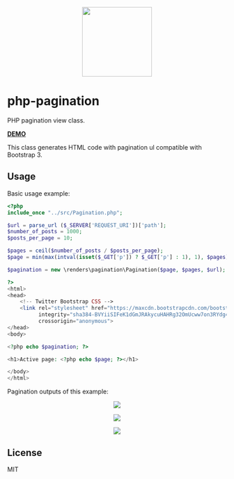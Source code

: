<p align="center">
    <img width="160" height="160" src="http://assets.doninn.com/php-projects/php-pagination/images/php_pagination.png"/>
</p>

# php-pagination
PHP pagination view class.

<p>
<strong>
<a href="http://naprimerax.org/demo/php-projects/php-pagination/demo/"
    target="_blank">DEMO</a>
</strong>
</p>

This class generates HTML code with pagination ul compatible with Bootstrap 3.

## Usage
Basic usage example:
```php
<?php
include_once "../src/Pagination.php";

$url = parse_url ($_SERVER['REQUEST_URI'])['path'];
$number_of_posts = 1000;
$posts_per_page = 10;

$pages = ceil($number_of_posts / $posts_per_page);
$page = min(max(intval(isset($_GET['p']) ? $_GET['p'] : 1), 1), $pages);

$pagination = new \renders\pagination\Pagination($page, $pages, $url);

?>
<html>
<head>
    <!-- Twitter Bootstrap CSS -->
    <link rel="stylesheet" href="https://maxcdn.bootstrapcdn.com/bootstrap/3.3.7/css/bootstrap.min.css"
          integrity="sha384-BVYiiSIFeK1dGmJRAkycuHAHRg32OmUcww7on3RYdg4Va+PmSTsz/K68vbdEjh4u" 
          crossorigin="anonymous">
</head>
<body>

<?php echo $pagination; ?>

<h1>Active page: <?php echo $page; ?></h1>

</body>
</html>
```
Pagination outputs of this example:
<p align="center">
    <img src="http://assets.doninn.com/php-projects/php-pagination/images/screenshot1.png"/>
</p>
<p align="center">
    <img src="http://assets.doninn.com/php-projects/php-pagination/images/screenshot2.png"/>
</p>
<p align="center">
    <img src="http://assets.doninn.com/php-projects/php-pagination/images/screenshot3.png"/>
</p>

## License 
MIT
